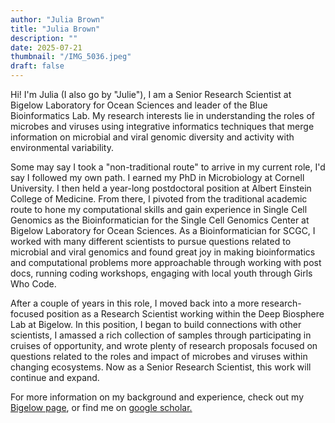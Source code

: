 ```yaml
---
author: "Julia Brown"
title: "Julia Brown"
description: ""
date: 2025-07-21
thumbnail: "/IMG_5036.jpeg"
draft: false
---
```


Hi! I'm Julia (I also go by "Julie"), I am  a Senior Research Scientist at Bigelow Laboratory for Ocean Sciences and leader of the Blue Bioinformatics Lab. My research interests lie in understanding the roles of microbes and viruses using integrative informatics techniques that merge information on microbial and viral genomic diversity and activity with environmental variability.

Some may say I took a "non-traditional route" to arrive in my current role, I'd say I followed my own path. I earned my PhD in Microbiology at Cornell University. I then held a year-long postdoctoral position at Albert Einstein College of Medicine. From there, I pivoted from the traditional academic route to hone my computational skills and gain experience in Single Cell Genomics as the Bioinformatician for the Single Cell Genomics Center at Bigelow Laboratory for Ocean Sciences. As a Bioinformatician for SCGC, I worked with many different scientists to pursue questions related to microbial and viral genomics and found great joy in making bioinformatics and computational problems more approachable through working with post docs, running coding workshops, engaging with local youth through Girls Who Code.

After a couple of years in this role, I moved back into a more research-focused position as a Research Scientist working within the Deep Biosphere Lab at Bigelow. In this position, I began to build connections with other scientists, I amassed a rich collection of samples through participating in cruises of opportunity, and wrote plenty of research proposals focused on questions related to the roles and impact of microbes and viruses within changing ecosystems. Now as a Senior Research Scientist, this work will continue and expand. 

For more information on my background and experience, check out my [Bigelow page](https://www.bigelow.org/about/people/julia.html), or find me on [google scholar.](https://scholar.google.com/citations?user=rGsro4wAAAAJ&hl=en)